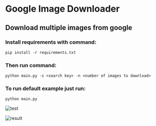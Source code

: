 # Google Image Downloader
## Download multiple images from google

### Install requirements with command:
```
pip install -r requirements.txt
```
### Then run command:
```
python main.py -s <search key> -n <number of images to download>
```
### To run default example just run:
```
python main.py
```

![test](https://github.com/IsekaiCode/Google-Image-Downloader/assets/109307799/4c18b663-910a-41cc-94f0-36dae86c315b)

![result](https://github.com/IsekaiCode/Google-Image-Downloader/assets/109307799/cbb6a730-ebde-48ad-b923-d94cec46ef2e)
